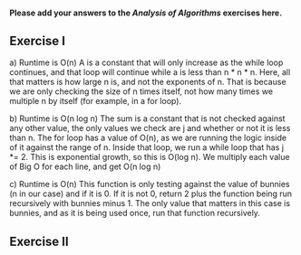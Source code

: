 #### Please add your answers to the ***Analysis of  Algorithms*** exercises here.

## Exercise I

a) Runtime is O(n)
A is a constant that will only increase as the while loop continues, and that loop will continue while a is less than n * n * n. Here, all that matters is how large n is, and not the exponents of n. That is because we are only checking the size of n times itself, not how many times we multiple n by itself (for example, in a for loop).


b) Runtime is O(n log n)
The sum is a constant that is not checked against any other value, the only values we check are j and whether or not it is less than n. The for loop has a value of O(n), as we are running the logic inside of it against the range of n. Inside that loop, we run a while loop that has j *= 2. This is exponential growth, so this is O(log n). We multiply each value of Big O for each line, and get O(n log n)


c) Runtime is O(n)
This function is only testing against the value of bunnies (n in our case) and if it is 0. If it is not 0, return 2 plus the function being run recursively with bunnies minus 1. The only value that matters in this case is bunnies, and as it is being used once, run that function recursively. 

## Exercise II



